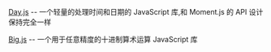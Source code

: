 [Day.js](https://github.com/iamkun/dayjs/blob/dev/docs/zh-cn/README.zh-CN.md) -- 一个轻量的处理时间和日期的 JavaScript 库,和 Moment.js 的 API 设计保持完全一样

[Big.js](https://github.com/favio41/big-js#readme) -- 一个用于任意精度的十进制算术运算 JavaScript 库